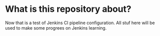 # What is this repository about?
Now that is a test of Jenkins CI pipeline configuration.
All stuf here will be used to make some progrees on Jenkins learning.